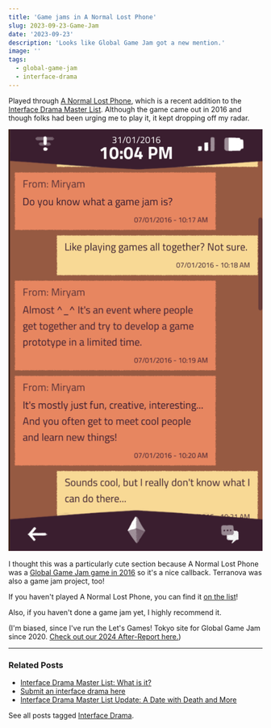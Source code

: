 ```yaml
---
title: 'Game jams in A Normal Lost Phone'
slug: 2023-09-23-Game-Jam
date: '2023-09-23'
description: 'Looks like Global Game Jam got a new mention.'
image: ''
tags:
  - global-game-jam
  - interface-drama
---
```


Played through [A Normal Lost Phone](https://store.steampowered.com/app/523210/A_Normal_Lost_Phone/), which is a recent addition to the [Interface Drama Master List](https://illuminesce.net/interface-drama). Although the game came out in 2016 and though folks had been urging me to play it, it kept dropping off my radar.

![Text: Do you know what a game jam is? Like playing games all together? Not sure. Almost ^_^ It's where people get together and develop a game together. You get to meet people and do cool things! Sounds cool, but I don't know what I could do there...](anlp.png)

I thought this was a particularly cute section because A Normal Lost Phone was a [Global Game Jam game in 2016](https://globalgamejam.org/2016/games/normal-lost-phone) so it's a nice callback. Terranova was also a game jam project, too!

If you haven't played A Normal Lost Phone, you can find it [on the list](https://illuminesce.net/interface-drama)!

Also, if you haven't done a game jam yet, I highly recommend it.

(I'm biased, since I've run the Let's Games! Tokyo site for Global Game Jam since 2020. [Check out our 2024 After-Report here.](/blog/posts/2024-02-07-Global-Game-Jam-2024-After-Report.html))

---

### Related Posts

* [Interface Drama Master List: What is it?](/blog/posts/2023-08-15-Interface-Drama-Master-List/)
* [Submit an interface drama here](https://forms.gle/NKXv94fuBjSoZ9pv6)
* [Interface Drama Master List Update: A Date with Death and More](/blog/posts/2024-01-21-Interface-Drama-Master-List-Update.html)

See all posts tagged [Interface Drama](/tags/interface-drama/).
